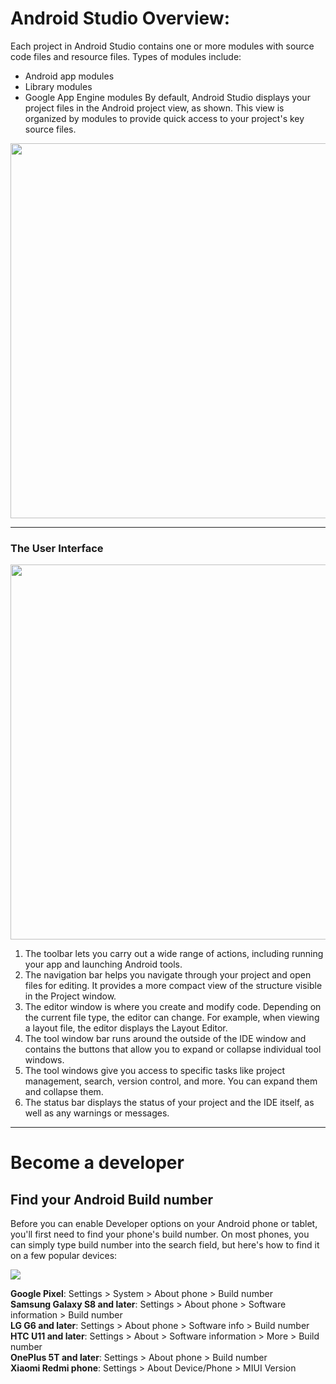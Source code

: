 
# Android Studio Overview:

Each project in Android Studio contains one or more modules with source code files and resource files. Types of modules include:
* Android app modules
* Library modules
* Google App Engine modules
By default, Android Studio displays your project files in the Android project view, as shown. This view is organized by modules to provide quick access to your project's key source files.
<img src="https://developer.android.com/studio/images/intro/project-android-view_2-1_2x.png" height=600>

***

### The User Interface

<img src="https://developer.android.com/studio/images/intro/main-window_2-2_2x.png" height=600>

1. The toolbar lets you carry out a wide range of actions, including running your app and launching Android tools.
2. The navigation bar helps you navigate through your project and open files for editing. It provides a more compact view of the structure visible in the Project window.
3. The editor window is where you create and modify code. Depending on the current file type, the editor can change. For example, when viewing a layout file, the editor displays the Layout Editor.
4. The tool window bar runs around the outside of the IDE window and contains the buttons that allow you to expand or collapse individual tool windows.
5. The tool windows give you access to specific tasks like project management, search, version control, and more. You can expand them and collapse them.
6. The status bar displays the status of your project and the IDE itself, as well as any warnings or messages.

***
# Become a developer 
## Find your Android Build number
Before you can enable Developer options on your Android phone or tablet, you'll first need to find your phone's build number. On most phones, you can simply type build number into the search field, but here's how to find it on a few popular devices:

![](https://images.idgesg.net/images/article/2019/01/android-build-number-100784089-large.jpg)

**Google Pixel**: Settings > System > About phone > Build number <br>
**Samsung Galaxy S8 and later**: Settings > About phone > Software information > Build number <br>
**LG G6 and later**: Settings > About phone > Software info > Build number <br>
**HTC U11 and later**: Settings > About > Software information > More > Build number <br>
**OnePlus 5T and later**: Settings > About phone > Build number <br>
**Xiaomi Redmi phone**: Settings > About Device/Phone >  MIUI Version <br>

